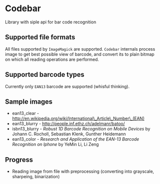 # Codebar

Library with siple api for bar code recognition

## Supported file formats

All files supported by `ImageMagick` are supported. `Codebar` internals process image to get best possible view of barcode, and convert its to plain bitmap on which all reading operations are performed.

## Supported barcode types

Currently only `EAN13` barcode are supported (whisful thinking).

## Sample images

 * ean13\_clear - http://en.wikipedia.org/wiki/International\_Article\_Number\_(EAN)
 * ean13\_blurry - http://people.inf.ethz.ch/adelmanr/batoo/
 * isbn13\_blurry - _Robust 1D Barcode Recognition on Mobile Devices_ by Johann C. Rocholl, Sebastian Klenk, Gunther Heidemann
 * ean13\_color - _Research and Application of the EAN-13 Barcode Recognition on Iphone_ by YeMin Li, Li Zeng

## Progress
 * Reading image from file with preprocessing (converting into grayscale, sharpeing, binarization)
